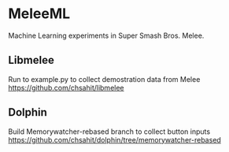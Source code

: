# MeleeML
Machine Learning experiments in Super Smash Bros. Melee.

## Libmelee
Run to example.py to collect demostration data from Melee
https://github.com/chsahit/libmelee

## Dolphin
Build Memorywatcher-rebased branch to collect button inputs
https://github.com/chsahit/dolphin/tree/memorywatcher-rebased
